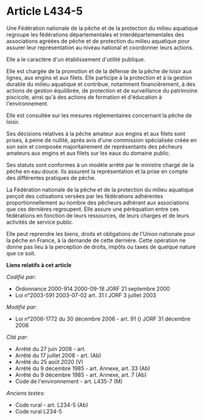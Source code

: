 # Article L434-5

Une Fédération nationale de la pêche et de la protection du milieu aquatique regroupe les fédérations départementales et
interdépartementales des associations agréées de pêche et de protection du milieu aquatique pour assurer leur représentation
au niveau national et coordonner leurs actions.

Elle a le caractère d'un établissement d'utilité publique.

Elle est chargée de la promotion et de la défense de la pêche de loisir aux lignes, aux engins et aux filets. Elle participe
à la protection et à la gestion durable du milieu aquatique et contribue, notamment financièrement, à des actions de gestion
équilibrée, de protection et de surveillance du patrimoine piscicole, ainsi qu'à des actions de formation et d'éducation à
l'environnement.

Elle est consultée sur les mesures réglementaires concernant la pêche de loisir.

Ses décisions relatives à la pêche amateur aux engins et aux filets sont prises, à peine de nullité, après avis d'une
commission spécialisée créée en son sein et composée majoritairement de représentants des pêcheurs amateurs aux engins et aux
filets sur les eaux du domaine public.

Ses statuts sont conformes à un modèle arrêté par le ministre chargé de la pêche en eau douce. Ils assurent la représentation
et la prise en compte des différentes pratiques de pêche.

La Fédération nationale de la pêche et de la protection du milieu aquatique perçoit des cotisations versées par les
fédérations adhérentes proportionnellement au nombre des pêcheurs adhérant aux associations que ces dernières regroupent.
Elle assure une péréquation entre ces fédérations en fonction de leurs ressources, de leurs charges et de leurs activités de
service public.

Elle peut reprendre les biens, droits et obligations de l'Union nationale pour la pêche en France, à la demande de cette
dernière. Cette opération ne donne pas lieu à la perception de droits, impôts ou taxes de quelque nature que ce soit.

**Liens relatifs à cet article**

_Codifié par_:

  - Ordonnance 2000-914 2000-09-18 JORF 21 septembre 2000
  - Loi n°2003-591 2003-07-02 art. 31 I JORF 3 juillet 2003

_Modifié par_:

  - Loi n°2006-1772 du 30 décembre 2006 - art. 91 () JORF 31 décembre 2006

_Cité par_:

  - Arrêté du 27 juin 2008 - art.
  - Arrêté du 17 juillet 2008 - art. (Ab)
  - Arrêté du 25 août 2020 (V)
  - Arrêté du 9 décembre 1985 - art. Annexe, art. 33 (Ab)
  - Arrêté du 9 décembre 1985 - art. Annexe, art. 7 (Ab)
  - Code de l'environnement - art. L435-7 (M)

_Anciens textes_:

  - Code rural - art. L234-5 (Ab)
  - Code rural L234-5
